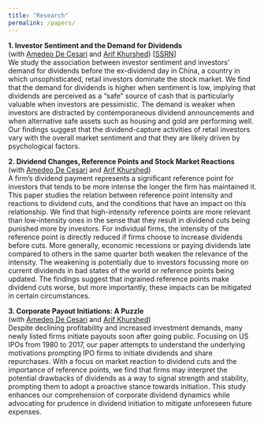 ```yaml
---
title: "Research"
permalink: /papers/
---
```

**1. Investor Sentiment and the Demand for Dividends**\
   (with [Amedeo De Cesari](https://scholar.google.co.uk/citations?user=Wyz9otYAAAAJ&hl=en/) and [Arif Khurshed](https://scholar.google.com/citations?user=XLKcm3kAAAAJ&hl=en/))
   \[[SSRN](https://papers.ssrn.com/sol3/papers.cfm?abstract_id=5143297)\]\
We study the association between investor sentiment and investors’ demand for dividends before the ex-dividend day in China, a country in which unsophisticated, retail investors dominate the stock market. We find that the demand for dividends is higher when sentiment is low, implying that dividends are perceived as a “safe” source of cash that is particularly valuable when investors are pessimistic. The demand is weaker when investors are distracted by contemporaneous dividend announcements and when alternative safe assets such as housing and gold are performing well. Our findings suggest that the dividend-capture activities of retail investors vary with the overall market sentiment and that they are likely driven by psychological factors.

**2. Dividend Changes, Reference Points and Stock Market Reactions**\
   (with [Amedeo De Cesari](https://scholar.google.co.uk/citations?user=Wyz9otYAAAAJ&hl=en/) and [Arif Khurshed](https://scholar.google.com/citations?user=XLKcm3kAAAAJ&hl=en/))\
A firm’s dividend payment represents a significant reference point for investors that tends to be more intense the longer the firm has maintained it. This paper studies the relation between reference point intensity and reactions to dividend cuts, and the conditions that have an impact on this relationship. We find that high-intensity reference points are more relevant than low-intensity ones in the sense that they result in dividend cuts being punished more by investors. For individual firms, the intensity of the reference point is directly reduced if firms choose to increase dividends before cuts. More generally, economic recessions or paying dividends late compared to others in the same quarter both weaken the relevance of the intensity. The weakening is potentially due to investors focussing more on current dividends in bad states of the world or reference points being updated. The findings suggest that ingrained reference points make dividend cuts worse, but more importantly, these impacts can be mitigated in certain circumstances.


**3. Corporate Payout Initiations: A Puzzle**\
   (with [Amedeo De Cesari](https://scholar.google.co.uk/citations?user=Wyz9otYAAAAJ&hl=en/) and [Arif Khurshed](https://scholar.google.com/citations?user=XLKcm3kAAAAJ&hl=en/))\
Despite declining profitability and increased investment demands, many newly listed firms initiate payouts soon after going public. Focusing on US IPOs from 1980 to 2017, our paper attempts to understand the underlying motivations prompting IPO firms to initiate dividends and share repurchases. With a focus on market reaction to dividend cuts and the importance of reference points, we find that firms may interpret the potential drawbacks of dividends as a way to signal strength and stability, prompting them to adopt a proactive stance towards initiation. This study enhances our comprehension of corporate dividend dynamics while advocating for prudence in dividend initiation to mitigate unforeseen future expenses.


<script>
 function visib(id) {
  var x = document.getElementById(id);
  if (x.style.display === "block") {
    x.style.display = "none";
  } else {
    x.style.display = "block";
  }
}
</script>